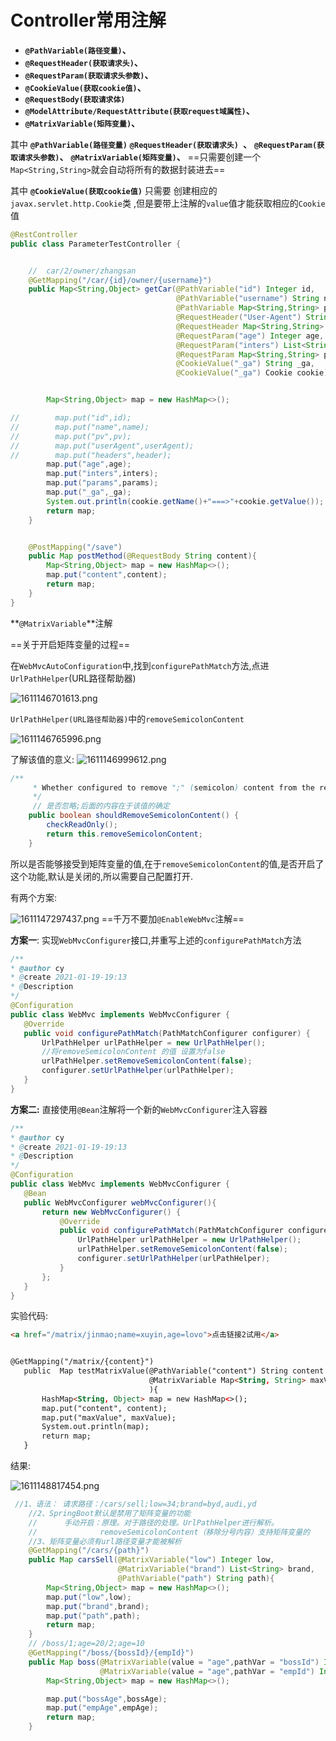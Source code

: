 # Controller常用注解
- **``@PathVariable(路径变量)``、**
- **``@RequestHeader(获取请求头)``、**
- **``@RequestParam(获取请求头参数)``、**
- **``@CookieValue(获取cookie值)``、**
- **``@RequestBody(获取请求体)``**
- **``@ModelAttribute/RequestAttribute(获取request域属性)``、**
- **``@MatrixVariable(矩阵变量)``、**

其中 **``@PathVariable(路径变量)``** **``@RequestHeader(获取请求头) ``、** **``@RequestParam(获取请求头参数)``、** **``@MatrixVariable(矩阵变量)``、** ==只需要创建一个``Map<String,String>``就会自动将所有的数据封装进去==

其中 **``@CookieValue(获取cookie值)``** 只需要 创建相应的 ``javax.servlet.http.Cookie``类 ,但是要带上注解的``value``值才能获取相应的``Cookie``值

```java
@RestController
public class ParameterTestController {


    //  car/2/owner/zhangsan
    @GetMapping("/car/{id}/owner/{username}")
    public Map<String,Object> getCar(@PathVariable("id") Integer id,
                                     @PathVariable("username") String name,
                                     @PathVariable Map<String,String> pv,
                                     @RequestHeader("User-Agent") String userAgent,
                                     @RequestHeader Map<String,String> header,
                                     @RequestParam("age") Integer age,
                                     @RequestParam("inters") List<String> inters,
                                     @RequestParam Map<String,String> params,
                                     @CookieValue("_ga") String _ga,
                                     @CookieValue("_ga") Cookie cookie){


        Map<String,Object> map = new HashMap<>();

//        map.put("id",id);
//        map.put("name",name);
//        map.put("pv",pv);
//        map.put("userAgent",userAgent);
//        map.put("headers",header);
        map.put("age",age);
        map.put("inters",inters);
        map.put("params",params);
        map.put("_ga",_ga);
        System.out.println(cookie.getName()+"===>"+cookie.getValue());
        return map;
    }


    @PostMapping("/save")
    public Map postMethod(@RequestBody String content){
        Map<String,Object> map = new HashMap<>();
        map.put("content",content);
        return map;
    }
}
```
**``@MatrixVariable``**注解

==关于开启矩阵变量的过程==

在``WebMvcAutoConfiguration``中,找到``configurePathMatch``方法,点进``UrlPathHelper``(URL路径帮助器)

![1611146701613.png](img/1611146701613.png)

``UrlPathHelper(URL路径帮助器)``中的``removeSemicolonContent``

![1611146765996.png](img/1611146765996.png)

了解该值的意义:
![1611146999612.png](img/1611146999612.png)


```java
/**
	 * Whether configured to remove ";" (semicolon) content from the request URI.
	 */
     // 是否忽略;后面的内容在于该值的确定
	public boolean shouldRemoveSemicolonContent() {
		checkReadOnly();
		return this.removeSemicolonContent;
	}
```
所以是否能够接受到矩阵变量的值,在于``removeSemicolonContent``的值,是否开启了这个功能,默认是关闭的,所以需要自己配置打开.

有两个方案:

![1611147297437.png](img/1611147297437.png)
==千万不要加``@EnableWebMvc``注解==

 **方案一**:
 实现``WebMvcConfigurer``接口,并重写上述的``configurePathMatch``方法
 ```java
 /**
 * @author cy
 * @create 2021-01-19-19:13
 * @Description
 */
@Configuration
public class WebMvc implements WebMvcConfigurer {
    @Override
    public void configurePathMatch(PathMatchConfigurer configurer) {
        UrlPathHelper urlPathHelper = new UrlPathHelper();
        //将removeSemicolonContent 的值 设置为false
        urlPathHelper.setRemoveSemicolonContent(false);
        configurer.setUrlPathHelper(urlPathHelper);
    }
}
 ```


 **方案二:**
直接使用``@Bean``注解将一个新的``WebMvcConfigurer``注入容器
 ```java
 /**
 * @author cy
 * @create 2021-01-19-19:13
 * @Description
 */
@Configuration
public class WebMvc implements WebMvcConfigurer {
    @Bean
    public WebMvcConfigurer webMvcConfigurer(){
        return new WebMvcConfigurer() {
            @Override
            public void configurePathMatch(PathMatchConfigurer configurer) {
                UrlPathHelper urlPathHelper = new UrlPathHelper();
                urlPathHelper.setRemoveSemicolonContent(false);
                configurer.setUrlPathHelper(urlPathHelper);
            }
        };
    }
}
 ```

 实验代码:
 ```html
 <a href="/matrix/jinmao;name=xuyin,age=lovo">点击链接2试用</a>


 @GetMapping("/matrix/{content}")
    public  Map testMatrixValue(@PathVariable("content") String content ,
                                @MatrixVariable Map<String, String> maxValue
                                ){
        HashMap<String, Object> map = new HashMap<>();
        map.put("content", content);
        map.put("maxValue", maxValue);
        System.out.println(map);
        return map;
    }
 ```

 结果:

![1611148817454.png](img/1611148817454.png)



```java
 //1、语法： 请求路径：/cars/sell;low=34;brand=byd,audi,yd
    //2、SpringBoot默认是禁用了矩阵变量的功能
    //      手动开启：原理。对于路径的处理。UrlPathHelper进行解析。
    //              removeSemicolonContent（移除分号内容）支持矩阵变量的
    //3、矩阵变量必须有url路径变量才能被解析
    @GetMapping("/cars/{path}")
    public Map carsSell(@MatrixVariable("low") Integer low,
                        @MatrixVariable("brand") List<String> brand,
                        @PathVariable("path") String path){
        Map<String,Object> map = new HashMap<>();
        map.put("low",low);
        map.put("brand",brand);
        map.put("path",path);
        return map;
    }
    // /boss/1;age=20/2;age=10
    @GetMapping("/boss/{bossId}/{empId}")
    public Map boss(@MatrixVariable(value = "age",pathVar = "bossId") Integer bossAge,
                    @MatrixVariable(value = "age",pathVar = "empId") Integer empAge){
        Map<String,Object> map = new HashMap<>();

        map.put("bossAge",bossAge);
        map.put("empAge",empAge);
        return map;
    }
```

